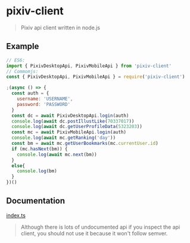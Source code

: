# pixiv-client

> Pixiv api client written in node.js

## Example

```js
// ES6:
import { PixivDesktopApi, PixivMobileApi } from 'pixiv-client'
// Commomjs:
const { PixivDesktopApi, PixivMobileApi } = require('pixiv-client')

;(async () => {
  const auth = {
    username: 'USERNAME',
    password: 'PASSWORD'
  }
  const dc = await PixivDesktopApi.login(auth)
  console.log(await dc.postIllustLike(70337017))
  console.log(await dc.getUserProfileData(5323203))
  const mc = await PixivMobileApi.login(auth)
  console.log(await mc.getRanking('day'))
  const bm = await mc.getUserBookmarks(mc.currentUser.id)
  if (mc.hasNext(bm)) {
    console.log(await mc.next(bm))
  }
  else{
    console.log(bm)
  }
})()
```

## Documentation

[index.ts](./src/index.ts)

> Although there is lots of undocumented api if you inspect the api client, you should not use it because it won't follow semver.
